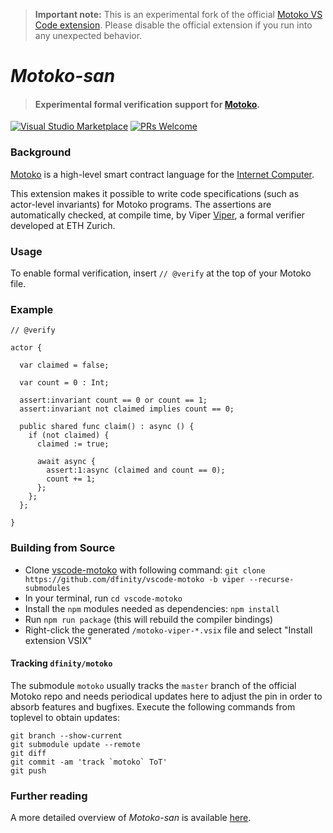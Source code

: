 > **Important note:** This is an experimental fork of the official [Motoko VS Code extension](https://marketplace.visualstudio.com/items?itemName=dfinity-foundation.vscode-motoko). Please disable the official extension if you run into any unexpected behavior. 

# _Motoko-san_

> #### Experimental formal verification support for [Motoko](https://internetcomputer.org/docs/current/developer-docs/build/cdks/motoko-dfinity/motoko/).

[![Visual Studio Marketplace](https://img.shields.io/visual-studio-marketplace/v/dfinity-foundation.motoko-viper?color=brightgreen&logo=visual-studio-code)](https://marketplace.visualstudio.com/items?itemName=dfinity-foundation.motoko-viper)
[![PRs Welcome](https://img.shields.io/badge/PRs-welcome-brightgreen.svg)](https://github.com/dfinity/prettier-plugin-motoko/issues)

### Background

[Motoko](https://internetcomputer.org/docs/current/developer-docs/build/cdks/motoko-dfinity/motoko/) is a high-level smart contract language for the [Internet Computer](https://internetcomputer.org/). 

This extension makes it possible to write code specifications (such as actor-level invariants) for Motoko programs. The assertions are automatically checked, at compile time, by Viper [Viper](https://www.pm.inf.ethz.ch/research/viper.html), a formal verifier developed at ETH Zurich.

### Usage

To enable formal verification, insert `// @verify` at the top of your Motoko file.

### Example

```motoko
// @verify

actor {

  var claimed = false;

  var count = 0 : Int;

  assert:invariant count == 0 or count == 1;
  assert:invariant not claimed implies count == 0;

  public shared func claim() : async () {
    if (not claimed) {
      claimed := true;

      await async {
        assert:1:async (claimed and count == 0);
        count += 1;
      };
    };
  };

}
```

### Building from Source

- Clone [vscode-motoko](https://github.com/dfinity/vscode-motoko/tree/viper) with
  following command: `git clone https://github.com/dfinity/vscode-motoko -b viper --recurse-submodules`
- In your terminal, run `cd vscode-motoko`
- Install the `npm` modules needed as dependencies: `npm install`
- Run `npm run package` (this will rebuild the compiler bindings)
- Right-click the generated `/motoko-viper-*.vsix` file and select "Install extension VSIX"

#### Tracking `dfinity/motoko`

The submodule `motoko` usually tracks the `master` branch of the official Motoko repo
and needs periodical updates here to adjust the pin in order to absorb features and bugfixes.
Execute the following commands from toplevel to obtain updates:

``` shell
git branch --show-current
git submodule update --remote
git diff
git commit -am 'track `motoko` ToT'
git push
```

### Further reading

A more detailed overview of _Motoko-san_ is available [here](https://github.com/dfinity/motoko/tree/master/src/viper).
